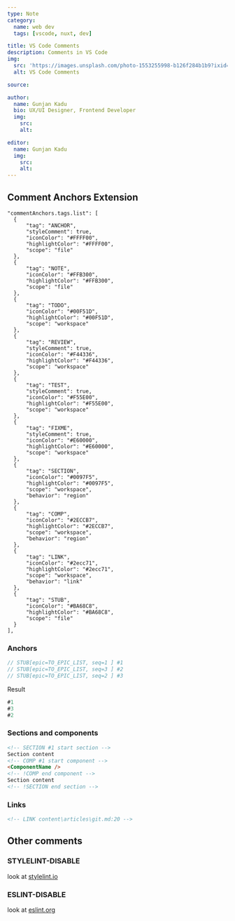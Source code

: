 ```yaml
---
type: Note
category:
  name: web dev
  tags: [vscode, nuxt, dev]

title: VS Code Comments
description: Comments in VS Code
img:
  src: 'https://images.unsplash.com/photo-1553255998-b126f284b1b9?ixid=MXwxMjA3fDB8MHxwaG90by1wYWdlfHx8fGVufDB8fHw%3D&ixlib=rb-1.2.1&auto=format&fit=crop&w=1950&q=80'
  alt: VS Code Comments

source:

author:
  name: Gunjan Kadu
  bio: UX/UI Designer, Frontend Developer
  img:
    src:
    alt:

editor:
  name: Gunjan Kadu
  img:
    src:
    alt:
---
```


## Comment Anchors Extension

```js[settings.json]
"commentAnchors.tags.list": [
  {
      "tag": "ANCHOR",
      "styleComment": true,
      "iconColor": "#FFFF00",
      "highlightColor": "#FFFF00",
      "scope": "file"
  },
  {
      "tag": "NOTE",
      "iconColor": "#FFB300",
      "highlightColor": "#FFB300",
      "scope": "file"
  },
  {
      "tag": "TODO",
      "iconColor": "#00F51D",
      "highlightColor": "#00F51D",
      "scope": "workspace"
  },
  {
      "tag": "REVIEW",
      "styleComment": true,
      "iconColor": "#F44336",
      "highlightColor": "#F44336",
      "scope": "workspace"
  },
  {
      "tag": "TEST",
      "styleComment": true,
      "iconColor": "#F55E00",
      "highlightColor": "#F55E00",
      "scope": "workspace"
  },
  {
      "tag": "FIXME",
      "styleComment": true,
      "iconColor": "#E60000",
      "highlightColor": "#E60000",
      "scope": "workspace"
  },
  {
      "tag": "SECTION",
      "iconColor": "#0097F5",
      "highlightColor": "#0097F5",
      "scope": "workspace",
      "behavior": "region"
  },
  {
      "tag": "COMP",
      "iconColor": "#2ECCB7",
      "highlightColor": "#2ECCB7",
      "scope": "workspace",
      "behavior": "region"
  },
  {
      "tag": "LINK",
      "iconColor": "#2ecc71",
      "highlightColor": "#2ecc71",
      "scope": "workspace",
      "behavior": "link"
  },
  {
      "tag": "STUB",
      "iconColor": "#BA68C8",
      "highlightColor": "#BA68C8",
      "scope": "file"
  }
],

```

### Anchors

```js
// STUB[epic=TO_EPIC_LIST, seq=1 ] #1
// STUB[epic=TO_EPIC_LIST, seq=3 ] #2
// STUB[epic=TO_EPIC_LIST, seq=2 ] #3
```

Result

```js
#1
#3
#2
```

### Sections and components

```html
<!-- SECTION #1 start section -->
Section content
<!-- COMP #1 start component -->
<ComponentName />
<!-- !COMP end component -->
Section content
<!-- !SECTION end section -->
```

### Links

```html
<!-- LINK content\articles\git.md:20 -->
```

## Other comments

### STYLELINT-DISABLE

look at [stylelint.io](https://stylelint.io/)

### ESLINT-DISABLE

look at [eslint.org](https://eslint.org/)
